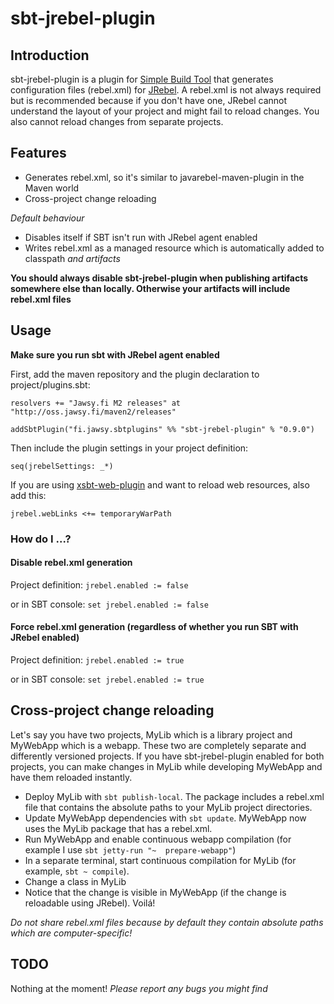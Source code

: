 sbt-jrebel-plugin
=================

## Introduction

sbt-jrebel-plugin is a plugin for [Simple Build Tool](http://code.google.com/p/simple-build-tool/) that generates configuration files (rebel.xml) for [JRebel](http://www.zeroturnaround.com/jrebel/). A rebel.xml is not always required but is recommended because if you don't have one, JRebel cannot understand the layout of your project and might fail to reload changes. You also cannot reload changes from separate projects.

## Features

+ Generates rebel.xml, so it's similar to javarebel-maven-plugin in the Maven world
+ Cross-project change reloading

_Default behaviour_

+ Disables itself if SBT isn't run with JRebel agent enabled
+ Writes rebel.xml as a managed resource which is automatically added to classpath *and artifacts*

__You should always disable sbt-jrebel-plugin when publishing artifacts somewhere else than locally. Otherwise your artifacts will include rebel.xml files__

## Usage

**Make sure you run sbt with JRebel agent enabled**

First, add the maven repository and the plugin declaration to project/plugins.sbt:

	resolvers += "Jawsy.fi M2 releases" at "http://oss.jawsy.fi/maven2/releases"

	addSbtPlugin("fi.jawsy.sbtplugins" %% "sbt-jrebel-plugin" % "0.9.0")

Then include the plugin settings in your project definition:

	seq(jrebelSettings: _*)

If you are using [xsbt-web-plugin](https://github.com/siasia/xsbt-web-plugin) and want to reload web resources, also add this:

	jrebel.webLinks <+= temporaryWarPath

### How do I ...?

#### Disable rebel.xml generation

Project definition:
`jrebel.enabled := false`

or in SBT console:
`set jrebel.enabled := false`

#### Force rebel.xml generation (regardless of whether you run SBT with JRebel enabled)

Project definition:
`jrebel.enabled := true`

or in SBT console:
`set jrebel.enabled := true`

## Cross-project change reloading

Let's say you have two projects, MyLib which is a library project and MyWebApp which is a webapp. These two are completely separate and differently versioned projects. If you have sbt-jrebel-plugin enabled for both projects, you can make changes in MyLib while developing MyWebApp and have them reloaded instantly.

+ Deploy MyLib with `sbt publish-local`. The package includes a rebel.xml file that contains the absolute paths to your MyLib project directories.
+ Update MyWebApp dependencies with `sbt update`. MyWebApp now uses the MyLib package that has a rebel.xml.
+ Run MyWebApp and enable continuous webapp compilation (for example I use `sbt jetty-run "~  prepare-webapp"`)
+ In a separate terminal, start continuous compilation for MyLib (for example, `sbt ~ compile`).
+ Change a class in MyLib
+ Notice that the change is visible in MyWebApp (if the change is reloadable using JRebel). Voilá!

*Do not share rebel.xml files because by default they contain absolute paths which are computer-specific!*

## TODO

Nothing at the moment! _Please report any bugs you might find_
